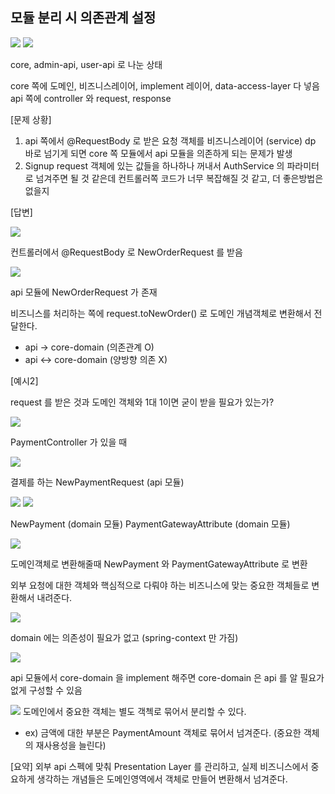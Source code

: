 ## 모듈 분리 시 의존관계 설정

![](../images/53819caa.png)
![](../images/a708c5b2.png)

core, admin-api, user-api 로 나눈 상태

core 쪽에 도메인, 비즈니스레이어, implement 레이어, data-access-layer 다 넣음
api 쪽에 controller 와 request, response

[문제 상황] 
1. api 쪽에서 @RequestBody 로 받은 요청 객체를 비즈니스레이어 (service) dp 바로 넘기게 되면 core 쪽 모듈에서 api 모듈을 의존하게 되는 문제가 발생
2. Signup request 객체에 있는 값들을 하나하나 꺼내서 AuthService 의 파라미터로 넘겨주면 될 것 같은데
컨트롤러쪽 코드가 너무 복잡해질 것 같고, 더 좋은방법은 없을지

[답변]

![](../images/3923ebe8.png)

컨트롤러에서 @RequestBody 로 NewOrderRequest 를 받음

![](../images/a728bed4.png)

api 모듈에 NewOrderRequest 가 존재

비즈니스를 처리하는 쪽에 request.toNewOrder() 로 도메인 개념객체로 변환해서 전달한다.
- api -> core-domain (의존관계 O)
- api <-> core-domain (양방향 의존 X)

[예시2]

request 를 받은 것과 도메인 객체와 1대 1이면 굳이 받을 필요가 있는가?

![](../images/e8bc745c.png)

PaymentController 가 있을 때

![](../images/f0983bff.png)

결제를 하는 NewPaymentRequest (api 모듈)

![](../images/db2df927.png)
![](../images/e06aa29e.png)

NewPayment (domain 모듈)
PaymentGatewayAttribute (domain 모듈) 

![](../images/de41add7.png)

도메인객체로 변환해줄때
NewPayment 와 PaymentGatewayAttribute 로 변환

외부 요청에 대한 객체와 핵심적으로 다뤄야 하는 비즈니스에 맞는 중요한 객체들로 변환해서 내려준다.


![](../images/f18563a4.png)

domain 에는 의존성이 필요가 없고 (spring-context 만 가짐)

![](../images/c410d7fe.png)

api 모듈에서 core-domain 을 implement 해주면 core-domain 은 api 를 알 필요가 없게 구성할 수 있음


![](../images/41506761.png)
도메인에서 중요한 객체는 별도 객첵로 묶어서 분리할 수 있다.
- ex) 금액에 대한 부분은 PaymentAmount 객체로 묶어서 넘겨준다. (중요한 객체의 재사용성을 늘린다)

[요약]
외부 api 스펙에 맞춰 Presentation Layer 를 관리하고, 실제 비즈니스에서 중요하게 생각하는 개념들은 도메인영역에서 객체로 만들어 변환해서 넘겨준다.